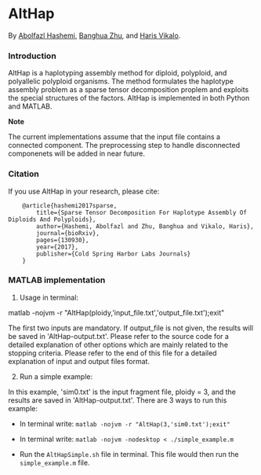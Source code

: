 # AltHap
By [Abolfazl Hashemi](https://www.linkedin.com/in/abolfazlh/), [Banghua Zhu](https://github.com/13aeon), and [Haris Vikalo](http://users.ece.utexas.edu/~hvikalo/).

### Introduction

AltHap is a haplotyping assembly method for diploid, polyploid, and polyallelic polyploid organisms. The method formulates the haplotype assembly problem as a sparse tensor decomposition proplem and exploits the special structures of the factors.
AltHap is implemented in both Python and MATLAB. 

**Note**

The current implementations assume that the input file contains a connected component. The preprocessing step to handle disconnected componenets will be added in near future.

### Citation

If you use AltHap in your research, please cite:

        @article{hashemi2017sparse,
            title={Sparse Tensor Decomposition For Haplotype Assembly Of Diploids And Polyploids},
            author={Hashemi, Abolfazl and Zhu, Banghua and Vikalo, Haris},
            journal={bioRxiv},
            pages={130930},
            year={2017},
            publisher={Cold Spring Harbor Labs Journals}
        }
        
        
### MATLAB implementation

1. Usage in terminal:

matlab -nojvm -r "AltHap(ploidy,'input_file.txt','output_file.txt');exit"

The first two inputs are mandatory. If output_file is not given, the results will be saved in 'AltHap-output.txt'.
Please refer to the source code for a detailed explanation of other options which are mainly related to the stopping criteria.
Please refer to the end of this file for a detailed explanation of input and output files format.

2. Run a simple example:

In this example, 'sim0.txt' is the input fragment file, ploidy = 3, and the results are saved in 'AltHap-output.txt'. 
There are 3 ways to run this example:

- In terminal write: ``` matlab -nojvm -r "AltHap(3,'sim0.txt');exit" ```

- In terminal write: ``` matlab -nojvm -nodesktop < ./simple_example.m ```

- Run the ```AltHapSimple.sh``` file in terminal. This file would then run the ```simple_example.m``` file.
